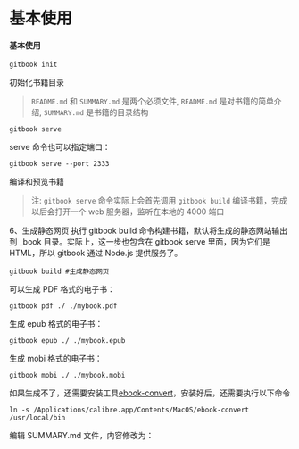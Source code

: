 # 基本使用

#### 基本使用

```text
gitbook init
```

初始化书籍目录

> `README.md` 和 `SUMMARY.md` 是两个必须文件, `README.md` 是对书籍的简单介绍, `SUMMARY.md` 是书籍的目录结构

```text
gitbook serve
```

 serve 命令也可以指定端口：

```text
gitbook serve --port 2333
```

编译和预览书籍

> 注: `gitbook serve` 命令实际上会首先调用 `gitbook build` 编译书籍，完成以后会打开一个 web 服务器，监听在本地的 4000 端口

6、生成静态网页 执行 gitbook build 命令构建书籍，默认将生成的静态网站输出到 \_book 目录。实际上，这一步也包含在 gitbook serve 里面，因为它们是 HTML，所以 gitbook 通过 Node.js 提供服务了。

```text
gitbook build #生成静态网页
```

可以生成 PDF 格式的电子书：

```text
gitbook pdf ./ ./mybook.pdf
```

生成 epub 格式的电子书：

```text
gitbook epub ./ ./mybook.epub
```

生成 mobi 格式的电子书：

```text
gitbook mobi ./ ./mybook.mobi
```

如果生成不了，还需要安装工具[ebook-convert](https://links.jianshu.com/go?to=https%3A%2F%2Fcalibre-ebook.com)，安装好后，还需要执行以下命令

```text
ln -s /Applications/calibre.app/Contents/MacOS/ebook-convert /usr/local/bin
```

编辑 SUMMARY.md 文件，内容修改为：


